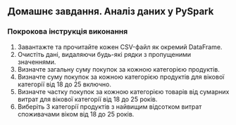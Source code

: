 ## Домашнє завдання. Аналіз даних у PySpark


### Покрокова інструкція виконання

 1. Завантажте та прочитайте кожен CSV-файл як окремий DataFrame.
 2. Очистіть дані, видаляючи будь-які рядки з пропущеними значеннями.
 3. Визначте загальну суму покупок за кожною категорією продуктів.
 4. Визначте суму покупок за кожною категорією продуктів для вікової категорії від 18 до 25 включно.
 5. Визначте частку покупок за кожною категорією товарів від сумарних витрат для вікової категорії від 18 до 25 років.
 6. Виберіть 3 категорії продуктів з найвищим відсотком витрат споживачами віком від 18 до 25 років.
